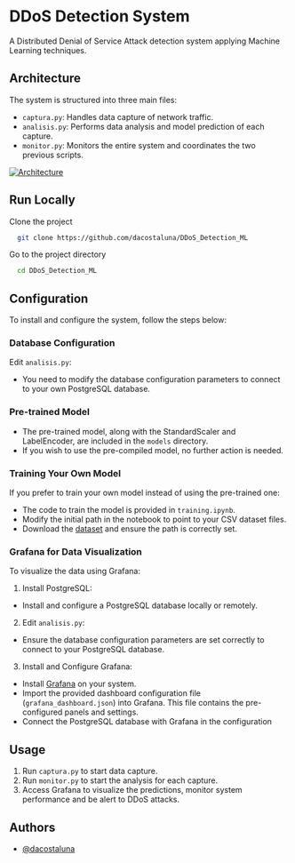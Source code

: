 # DDoS Detection System

A Distributed Denial of Service Attack detection system applying Machine Learning techniques.


## Architecture

The system is structured into three main files:
- `captura.py`: Handles data capture of network traffic.
- `analisis.py`: Performs data analysis and model prediction of each capture.
- `monitor.py`: Monitors the entire system and coordinates the two previous scripts.
 
[![Architecture](https://i.postimg.cc/BbTBT2nT/Arquitectura-TFG-drawio-4.png)](https://postimg.cc/jnjfKwN2)
## Run Locally

Clone the project

```bash
  git clone https://github.com/dacostaluna/DDoS_Detection_ML
```

Go to the project directory

```bash
  cd DDoS_Detection_ML
```



## Configuration

To install and configure the system, follow the steps below:

### Database Configuration

Edit `analisis.py`:
   - You need to modify the database configuration parameters to connect to your own PostgreSQL database.

### Pre-trained Model

- The pre-trained model, along with the StandardScaler and LabelEncoder, are included in the `models` directory.
- If you wish to use the pre-compiled model, no further action is needed.

### Training Your Own Model

If you prefer to train your own model instead of using the pre-trained one:
   - The code to train the model is provided in `training.ipynb`.
   - Modify the initial path in the notebook to point to your CSV dataset files.
   - Download the [dataset](https://www.unb.ca/cic/datasets/ddos-2019.html) and ensure the path is correctly set.

### Grafana for Data Visualization

To visualize the data using Grafana:

1. Install PostgreSQL:
- Install and configure a PostgreSQL database locally or remotely.

2. Edit `analisis.py`:
- Ensure the database configuration parameters are set correctly to connect to your PostgreSQL database.

3. Install and Configure Grafana:
- Install [Grafana](https://grafana.com/) on your system.
- Import the provided dashboard configuration file (`grafana_dashboard.json`) into Grafana. This file contains the pre-configured panels and settings.
- Connect the PostgreSQL database with Grafana in the configuration
## Usage

1. Run `captura.py` to start data capture.
2. Run `monitor.py` to start the analysis for each capture.
3. Access Grafana to visualize the predictions, monitor system performance and be alert to DDoS attacks.
## Authors

- [@dacostaluna](https://www.github.com/dacostaluna)


